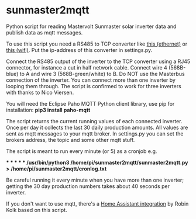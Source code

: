 # sunmaster2mqtt
Python script for reading Mastervolt Sunmaster solar inverter data and publish data as mqtt messages.

To use this script you need a RS485 to TCP converter like <a target="_blank" href="https://nl.aliexpress.com/item/32514008468.html">this (ethernet)</a> or <a href="https://nl.aliexpress.com/item/4000133437266.html" target="_blank">this (wifi)</a>. Put the ip-address of this converter in settings.py.

Connect the RS485 output of the inverter to the TCP converter using a RJ45 connector, for instance a cut in half network cable. Connect wire 4 (568B-blue) to A and wire 3 (568B-green/white) to B. Do NOT use the Masterbus connection of the inverter. You can connect more than one inverter by looping them through. The script is confirmed to work for three inverters with thanks to Nico Viersen.

You will need the Eclipse Paho MQTT Python client library, use pip for installation: **pip3 install paho-mqtt**

The script returns the current running values of each connected inverter. Once per day it collects the last 30 daily production amounts. All values are sent as mqtt messages to your mqtt broker. In settings.py you can set the brokers address, the topic and some other mqtt stuff.

The script is meant to run every minute (or 5) as a cronjob e.g. 

**\* \* \* \* \* /usr/bin/python3 /home/pi/sunmaster2mqtt/sunmaster2mqtt.py > /home/pi/sunmaster2mqtt/cronlog.txt**

Be careful running it every minute when you have more than one inverter; getting the 30 day production numbers takes about 40 seconds per inverter.

If you don't want to use mqtt, there's a <a target="_blank" href="https://github.com/kloknibor/MasterVoltXS">Home Assistant integration</a> by Robin Kolk based on this script.
